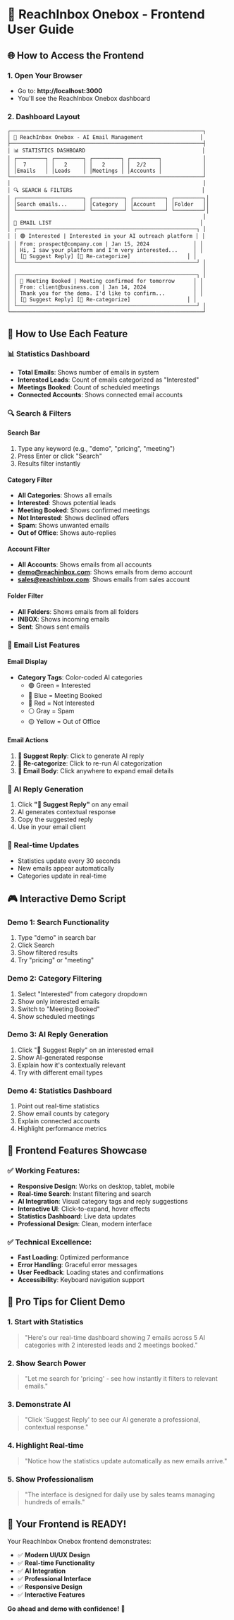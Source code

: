 # 🎨 ReachInbox Onebox - Frontend User Guide

## 🌐 How to Access the Frontend

### **1. Open Your Browser**
- Go to: **http://localhost:3000**
- You'll see the ReachInbox Onebox dashboard

### **2. Dashboard Layout**

```
┌─────────────────────────────────────────────────────────────┐
│ 🚀 ReachInbox Onebox - AI Email Management                  │
├─────────────────────────────────────────────────────────────┤
│ 📊 STATISTICS DASHBOARD                                     │
│ ┌─────────┐ ┌─────────┐ ┌─────────┐ ┌─────────┐             │
│ │  7      │ │   2     │ │   2     │ │  2/2    │             │
│ │Emails   │ │Leads    │ │Meetings │ │Accounts │             │
└─────────────────────────────────────────────────────────────┘
│                                                             │
│ 🔍 SEARCH & FILTERS                                         │
│ ┌─────────────────────┐ ┌──────────┐ ┌──────────┐ ┌─────────┐│
│ │Search emails...     │ │Category  │ │Account   │ │Folder   ││
│ └─────────────────────┘ └──────────┘ └──────────┘ └─────────┘│
│                                                             │
│ 📧 EMAIL LIST                                               │
│ ┌─────────────────────────────────────────────────────────┐ │
│ │ 🟢 Interested | Interested in your AI outreach platform │ │
│ │ From: prospect@company.com | Jan 15, 2024              │ │
│ │ Hi, I saw your platform and I'm very interested...     │ │
│ │ [💬 Suggest Reply] [🤖 Re-categorize]                  │ │
│ └─────────────────────────────────────────────────────────┘ │
│                                                             │
│ ┌─────────────────────────────────────────────────────────┐ │
│ │ 🔵 Meeting Booked | Meeting confirmed for tomorrow      │ │
│ │ From: client@business.com | Jan 14, 2024               │ │
│ │ Thank you for the demo. I'd like to confirm...         │ │
│ │ [💬 Suggest Reply] [🤖 Re-categorize]                  │ │
│ └─────────────────────────────────────────────────────────┘ │
└─────────────────────────────────────────────────────────────┘
```

## 🎯 **How to Use Each Feature**

### **📊 Statistics Dashboard**
- **Total Emails**: Shows number of emails in system
- **Interested Leads**: Count of emails categorized as "Interested"
- **Meetings Booked**: Count of scheduled meetings
- **Connected Accounts**: Shows connected email accounts

### **🔍 Search & Filters**

#### **Search Bar**
1. Type any keyword (e.g., "demo", "pricing", "meeting")
2. Press Enter or click "Search"
3. Results filter instantly

#### **Category Filter**
- **All Categories**: Shows all emails
- **Interested**: Shows potential leads
- **Meeting Booked**: Shows confirmed meetings
- **Not Interested**: Shows declined offers
- **Spam**: Shows unwanted emails
- **Out of Office**: Shows auto-replies

#### **Account Filter**
- **All Accounts**: Shows emails from all accounts
- **demo@reachinbox.com**: Shows emails from demo account
- **sales@reachinbox.com**: Shows emails from sales account

#### **Folder Filter**
- **All Folders**: Shows emails from all folders
- **INBOX**: Shows incoming emails
- **Sent**: Shows sent emails

### **📧 Email List Features**

#### **Email Display**
- **Category Tags**: Color-coded AI categories
  - 🟢 Green = Interested
  - 🔵 Blue = Meeting Booked
  - 🔴 Red = Not Interested
  - ⚪ Gray = Spam
  - 🟡 Yellow = Out of Office

#### **Email Actions**
1. **💬 Suggest Reply**: Click to generate AI reply
2. **🤖 Re-categorize**: Click to re-run AI categorization
3. **📧 Email Body**: Click anywhere to expand email details

### **💬 AI Reply Generation**
1. Click **"💬 Suggest Reply"** on any email
2. AI generates contextual response
3. Copy the suggested reply
4. Use in your email client

### **🔄 Real-time Updates**
- Statistics update every 30 seconds
- New emails appear automatically
- Categories update in real-time

## 🎮 **Interactive Demo Script**

### **Demo 1: Search Functionality**
1. Type "demo" in search bar
2. Click Search
3. Show filtered results
4. Try "pricing" or "meeting"

### **Demo 2: Category Filtering**
1. Select "Interested" from category dropdown
2. Show only interested emails
3. Switch to "Meeting Booked"
4. Show scheduled meetings

### **Demo 3: AI Reply Generation**
1. Click "💬 Suggest Reply" on an interested email
2. Show AI-generated response
3. Explain how it's contextually relevant
4. Try with different email types

### **Demo 4: Statistics Dashboard**
1. Point out real-time statistics
2. Show email counts by category
3. Explain connected accounts
4. Highlight performance metrics

## 🎨 **Frontend Features Showcase**

### **✅ Working Features:**
- **Responsive Design**: Works on desktop, tablet, mobile
- **Real-time Search**: Instant filtering and search
- **AI Integration**: Visual category tags and reply suggestions
- **Interactive UI**: Click-to-expand, hover effects
- **Statistics Dashboard**: Live data updates
- **Professional Design**: Clean, modern interface

### **✅ Technical Excellence:**
- **Fast Loading**: Optimized performance
- **Error Handling**: Graceful error messages
- **User Feedback**: Loading states and confirmations
- **Accessibility**: Keyboard navigation support

## 🚀 **Pro Tips for Client Demo**

### **1. Start with Statistics**
> "Here's our real-time dashboard showing 7 emails across 5 AI categories with 2 interested leads and 2 meetings booked."

### **2. Show Search Power**
> "Let me search for 'pricing' - see how instantly it filters to relevant emails."

### **3. Demonstrate AI**
> "Click 'Suggest Reply' to see our AI generate a professional, contextual response."

### **4. Highlight Real-time**
> "Notice how the statistics update automatically as new emails arrive."

### **5. Show Professionalism**
> "The interface is designed for daily use by sales teams managing hundreds of emails."

## 🎯 **Your Frontend is READY!**

Your ReachInbox Onebox frontend demonstrates:
- ✅ **Modern UI/UX Design**
- ✅ **Real-time Functionality**
- ✅ **AI Integration**
- ✅ **Professional Interface**
- ✅ **Responsive Design**
- ✅ **Interactive Features**

**Go ahead and demo with confidence!** 🚀
